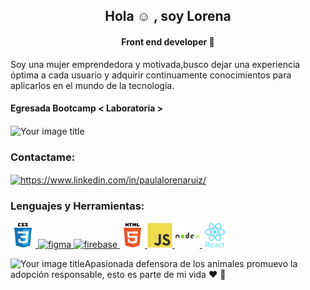 
 
<h2 align="center">Hola ☺️ , soy Lorena </h2>
<h4 align="center">Front end developer 🌺 </h4>

Soy una mujer emprendedora y motivada,busco dejar una experiencia óptima a cada usuario y adquirir continuamente conocimientos para aplicarlos en el mundo de la tecnología.
#### Egresada Bootcamp < Laboratoria > 
 
<img src="https://user-images.githubusercontent.com/75150307/130898732-6ee908e6-4ba9-47fa-805f-0c6101ffc9c8.gif" align="center" alt="Your image title" width="200"/>
<h3 align="left">Contactame:</h3>
<p align="left">
<a href="https://linkedin.com/in/https://www.linkedin.com/in/paulalorenaruiz/" target="blank"><img align="center" src="https://raw.githubusercontent.com/rahuldkjain/github-profile-readme-generator/master/src/images/icons/Social/linked-in-alt.svg" alt="https://www.linkedin.com/in/paulalorenaruiz/" height="30" width="40" /></a>
</p>

<h3 align="left">Lenguajes y Herramientas:</h3>
<p align="left"> <a href="https://www.w3schools.com/css/" target="_blank"> <img src="https://raw.githubusercontent.com/devicons/devicon/master/icons/css3/css3-original-wordmark.svg" alt="css3" width="40" height="40"/> </a> <a href="https://www.figma.com/" target="_blank"> <img src="https://www.vectorlogo.zone/logos/figma/figma-icon.svg" alt="figma" width="40" height="40"/> </a> <a href="https://firebase.google.com/" target="_blank"> <img src="https://www.vectorlogo.zone/logos/firebase/firebase-icon.svg" alt="firebase" width="40" height="40"/> </a> <a href="https://www.w3.org/html/" target="_blank"> <img src="https://raw.githubusercontent.com/devicons/devicon/master/icons/html5/html5-original-wordmark.svg" alt="html5" width="40" height="40"/> </a> <a href="https://developer.mozilla.org/en-US/docs/Web/JavaScript" target="_blank"> <img src="https://raw.githubusercontent.com/devicons/devicon/master/icons/javascript/javascript-original.svg" alt="javascript" width="40" height="40"/> </a> <a href="https://nodejs.org" target="_blank"> <img src="https://raw.githubusercontent.com/devicons/devicon/master/icons/nodejs/nodejs-original-wordmark.svg" alt="nodejs" width="40" height="40"/> </a> <a href="https://reactjs.org/" target="_blank"> <img src="https://raw.githubusercontent.com/devicons/devicon/master/icons/react/react-original-wordmark.svg" alt="react" width="40" height="40"/> </a> </p>

<img src="https://user-images.githubusercontent.com/75150307/130895476-619eb5ba-cc3c-43c7-8b66-ce2220e384d4.gif" alt="Your image title" width="80"/>Apasionada defensora de los animales promuevo la adopción responsable, esto es parte de mi vida ❤️ 🐾

